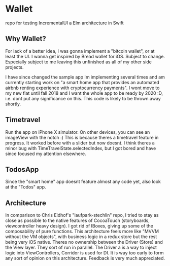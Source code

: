 # Wallet
repo for testing IncrementalUI a Elm architecture in Swift

## Why Wallet?
For lack of a better idea, I was gonna implement a "bitcoin wallet", or at least the UI. I wanna get inspired by Bread wallet for iOS. Subject to change. Especially subject to me leaving this unfinished as all of my other side projects.

I have since changed the sample app Im implementing several times and am currently starting work on "a smart home app that provides an automated airbnb renting experience with cryptocurrency payments". I wont move to my new flat until fall 2018 and I want the whole app to be ready by 2020 :D, i.e. dont put any significance on this. This code is likely to be thrown away shortly.

## Timetravel
Run the app on iPhone X simulator. On other devices, you can see an imageView with the notch :) This is because theres a timetravel feature in progress. It worked before with a slider but now doesnt. I think theres a minor bug with TimeTravelState.selectedIndex, but I got bored and have since focused my attention elsewhere.

## TodosApp
Since the "smart home" app doesnt feature almost any code yet, also look at the "Todos" app.

## Architecture
In comparison to Chris Eidhof's "laufpark-stechlin" repo, I tried to stay as close as possible to the native features of CocoaTouch (storyboards, viewcontroller heavy design). I got rid of IBoxes, giving up some of the composability of pure functions. This architecture feels more like "MVVM without the VM objects", with business logic in a redux store but the rest being very iOS native. Theres no ownership between the Driver (Store) and the View layer. They sort of run in parallel. The Driver a is a way to inject logic into ViewControllers, Corridor is used for DI. It is way too early to form any sort of opinion on this architecture. Feedback is very much appreciated.
